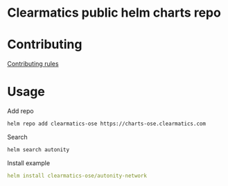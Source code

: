 # Clearmatics public helm charts repo

# Contributing

[Contributing rules](./CONTRIBUTING.md)

# Usage

Add repo 
```bash
helm repo add clearmatics-ose https://charts-ose.clearmatics.com
```

Search
```bash
helm search autonity
```

Install example
```yaml
helm install clearmatics-ose/autonity-network
```
